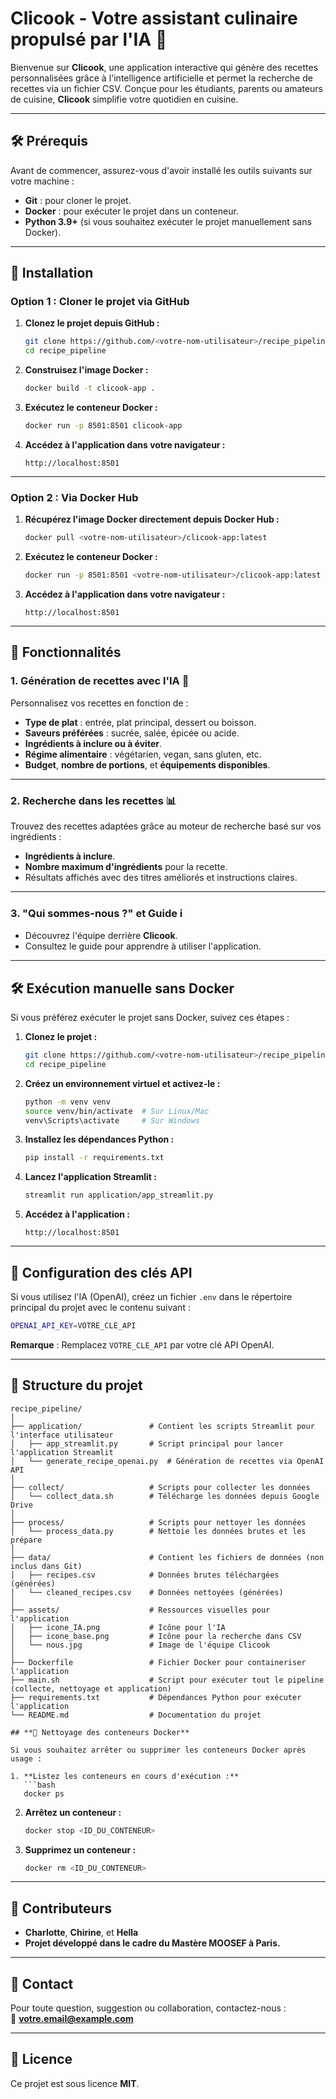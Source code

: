 # **Clicook - Votre assistant culinaire propulsé par l'IA 🍴**

Bienvenue sur **Clicook**, une application interactive qui génère des recettes personnalisées grâce à l'intelligence artificielle et permet la recherche de recettes via un fichier CSV. Conçue pour les étudiants, parents ou amateurs de cuisine, **Clicook** simplifie votre quotidien en cuisine.

---

## **🛠 Prérequis**

Avant de commencer, assurez-vous d'avoir installé les outils suivants sur votre machine :

- **Git** : pour cloner le projet.
- **Docker** : pour exécuter le projet dans un conteneur.
- **Python 3.9+** (si vous souhaitez exécuter le projet manuellement sans Docker).

---

## **🚀 Installation**

### **Option 1 : Cloner le projet via GitHub**

1. **Clonez le projet depuis GitHub :**
   ```bash
   git clone https://github.com/<votre-nom-utilisateur>/recipe_pipeline.git
   cd recipe_pipeline
   ```

2. **Construisez l'image Docker :**
   ```bash
   docker build -t clicook-app .
   ```

3. **Exécutez le conteneur Docker :**
   ```bash
   docker run -p 8501:8501 clicook-app
   ```

4. **Accédez à l'application dans votre navigateur :**
   ```
   http://localhost:8501
   ```

---

### **Option 2 : Via Docker Hub**

1. **Récupérez l'image Docker directement depuis Docker Hub :**
   ```bash
   docker pull <votre-nom-utilisateur>/clicook-app:latest
   ```

2. **Exécutez le conteneur Docker :**
   ```bash
   docker run -p 8501:8501 <votre-nom-utilisateur>/clicook-app:latest
   ```

3. **Accédez à l'application dans votre navigateur :**
   ```
   http://localhost:8501
   ```

---

## **📄 Fonctionnalités**

### 1. **Génération de recettes avec l'IA 🤖**
Personnalisez vos recettes en fonction de :
   - **Type de plat** : entrée, plat principal, dessert ou boisson.
   - **Saveurs préférées** : sucrée, salée, épicée ou acide.
   - **Ingrédients à inclure ou à éviter**.
   - **Régime alimentaire** : végétarien, vegan, sans gluten, etc.
   - **Budget**, **nombre de portions**, et **équipements disponibles**.

---

### 2. **Recherche dans les recettes 📊**
Trouvez des recettes adaptées grâce au moteur de recherche basé sur vos ingrédients :
   - **Ingrédients à inclure**.
   - **Nombre maximum d'ingrédients** pour la recette.
   - Résultats affichés avec des titres améliorés et instructions claires.

---

### 3. **"Qui sommes-nous ?" et Guide ℹ️**
   - Découvrez l'équipe derrière **Clicook**.
   - Consultez le guide pour apprendre à utiliser l'application.

---

## **🛠 Exécution manuelle sans Docker**

Si vous préférez exécuter le projet sans Docker, suivez ces étapes :

1. **Clonez le projet :**
   ```bash
   git clone https://github.com/<votre-nom-utilisateur>/recipe_pipeline.git
   cd recipe_pipeline
   ```

2. **Créez un environnement virtuel et activez-le :**
   ```bash
   python -m venv venv
   source venv/bin/activate  # Sur Linux/Mac
   venv\Scripts\activate     # Sur Windows
   ```

3. **Installez les dépendances Python :**
   ```bash
   pip install -r requirements.txt
   ```

4. **Lancez l'application Streamlit :**
   ```bash
   streamlit run application/app_streamlit.py
   ```

5. **Accédez à l'application :**
   ```
   http://localhost:8501
   ```

---

## **🔑 Configuration des clés API**

Si vous utilisez l'IA (OpenAI), créez un fichier `.env` dans le répertoire principal du projet avec le contenu suivant :

```bash
OPENAI_API_KEY=VOTRE_CLE_API
```

**Remarque** : Remplacez `VOTRE_CLE_API` par votre clé API OpenAI.

---
## 📁 Structure du projet

```plaintext
recipe_pipeline/
│
├── application/               # Contient les scripts Streamlit pour l'interface utilisateur
│   ├── app_streamlit.py       # Script principal pour lancer l'application Streamlit
│   └── generate_recipe_openai.py  # Génération de recettes via OpenAI API
│
├── collect/                   # Scripts pour collecter les données
│   └── collect_data.sh        # Télécharge les données depuis Google Drive
│
├── process/                   # Scripts pour nettoyer les données
│   └── process_data.py        # Nettoie les données brutes et les prépare
│
├── data/                      # Contient les fichiers de données (non inclus dans Git)
│   ├── recipes.csv            # Données brutes téléchargées (générées)
│   └── cleaned_recipes.csv    # Données nettoyées (générées)
│
├── assets/                    # Ressources visuelles pour l'application
│   ├── icone_IA.png           # Icône pour l'IA
│   ├── icone_base.png         # Icône pour la recherche dans CSV
│   └── nous.jpg               # Image de l'équipe Clicook
│
├── Dockerfile                 # Fichier Docker pour containeriser l'application
├── main.sh                    # Script pour exécuter tout le pipeline (collecte, nettoyage et application)
├── requirements.txt           # Dépendances Python pour exécuter l'application
└── README.md                  # Documentation du projet

## **🛀 Nettoyage des conteneurs Docker**

Si vous souhaitez arrêter ou supprimer les conteneurs Docker après usage :

1. **Listez les conteneurs en cours d'exécution :**
   ```bash
   docker ps
   ```

2. **Arrêtez un conteneur :**
   ```bash
   docker stop <ID_DU_CONTENEUR>
   ```

3. **Supprimez un conteneur :**
   ```bash
   docker rm <ID_DU_CONTENEUR>
   ```

---

## **👥 Contributeurs**

- **Charlotte**, **Chirine**, et **Hella**  
- **Projet développé dans le cadre du Mastère MOOSEF à Paris.**

---

## **📩 Contact**

Pour toute question, suggestion ou collaboration, contactez-nous :  
📧 **votre.email@example.com**

---

## **📝 Licence**

Ce projet est sous licence **MIT**.
